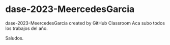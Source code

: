 # dase-2023-MeercedesGarcia
dase-2023-MeercedesGarcia created by GitHub Classroom
Aca subo todos los trabajos del año.

Saludos.
